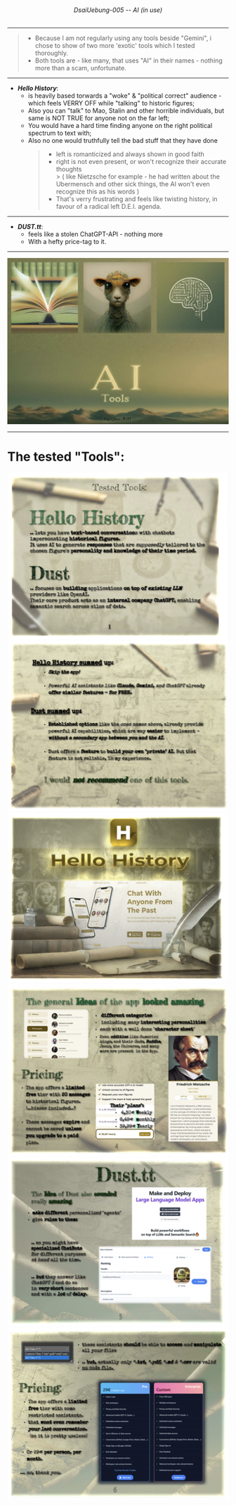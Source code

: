 ###### <p align="center"> DsaiUebung-005 -- AI (in use) </p>

<!-- ![assignment](./img/assignment.png)  -->

--- 

> - Because I am not regularly using any tools beside "Gemini", i chose to show of two more 'exotic' tools which I tested thoroughly.  
> - Both tools are - like many, that uses "AI" in their names - nothing more than a scam, unfortunate.  

---
- ***Hello History***:
  - is heavily based torwards a "woke" & "political correct" audience - which feels VERRY OFF while "talking" to historic figures;  
  - Also you can "talk" to Mao, Stalin and other horrible individuals, but same is NOT TRUE for anyone not on the far left; 
  - You would have a hard time finding anyone on the right political spectrum to text with;
  - Also no one would truthfully tell the bad stuff that they have done
    > - left is romanticized and always shown in good faith  
    > - right is not even present, or won't recognize their accurate thoughts  
        > ( like Nietzsche for example - he had written about the Ubermensch and other sick things, the AI won't even recognize this as his words )
    > - That's verry frustrating and feels like twisting history, in favour of a radical left D.E.I. agenda.  

---
- ***DUST.tt***:
  - feels like a stolen ChatGPT-API - nothing more
  - With a hefty price-tag to it.


---
 ![0](./img/0.png)

---
# The tested "Tools":

 ![1](./img/1.png)
 ![2](./img/2.png)
 ![3](./img/3.png)
 ![4](./img/4.png)
 ![5](./img/5.png)
 ![6](./img/6.png)
